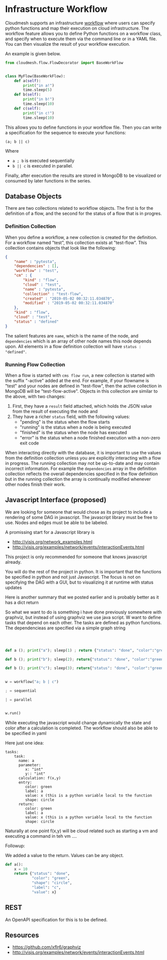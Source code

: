 # Infrastructure Workflow

Cloudmesh supports an infrastructure [workflow](https://github.com/cloudmesh/cloudmesh-flow) where users can specify python
functions and map their execution on cloud infrastructure. The workflow 
feature allows you to define Python functions on a workflow class, and
specify when to execute them via the command line or in a YAML file. You
can then visualize the result of your workflow execution.

An example is given below.

```python
from cloudmesh.flow.FlowDecorator import BaseWorkFlow


class MyFlow(BaseWorkFlow):
    def a(self):
        print("in a!")
        time.sleep(5)
    def b(self):
        print("in b!")
        time.sleep(10)
    def c(self):
        print("in c!")
        time.sleep(10)

```

This allows you to define functions in your workflow file. Then you can 
write a specification for the sequence to execute your functions:

```
(a; b || c)
```

Where 

* `a ; b` is executed sequentially
* `b || c` is executed in parallel.

Finally, after execution the results are stored in MongoDB to be visualized or consumed
by later functions in the series.

## Database Objects

There are two collections related to workflow objects. The first is for the definition of a flow, and the second for the status of a flow that is in progres.

### Definition Collection
When you define a workflow, a new collection is created for the definition. For a workflow named "test", this collection exists at "test-flow". This collection contains objects that look like the following:

```json
{
    "name" : "pytesta",
    "dependencies" : [],
    "workflow" : "test",
    "cm" : {
        "kind" : "flow",
        "cloud" : "test",
        "name" : "pytesta",
        "collection" : "test-flow",
        "created" : "2019-05-02 00:32:11.034870",
        "modified" : "2019-05-02 00:32:11.034870"
    },
    "kind" : "flow",
    "cloud" : "test",
    "status" : "defined"
}
```
The salient features are `name`, which is the name of the node, and `dependencies` which is an array of other node names this node depends upon. All elements in a flow definition collection will have `status : "defined"`.

### Running Flow Collection
When a flow is started with `cms flow run`, a new collection is started with the suffix "-active" added at the end. For example, if your flowname is "test" and your nodes are defined in "test-flow", then the active collection in MongoDB will be "test-flow-active". Objects in this collection are similar to the above, with two changes:

 1. First, they have a `result` field attached, which holds the JSON value from the result of executing the node and
 2. They have a richer `status` field, with the following values:
    - "pending" is the status when the flow starts
    - "running" is the status when a node is being executed
    - "finished" is the status when the node has executed
    - "error" is the status when a node finished execution with a non-zero exit code
    
When interacting directly with the database, it is important to use the values from the definition collection unless you are explicitly interacting with a flow in progress. The running collection may not be up-to-date and may contain incorrect information. For example the `dependencies` array in the definition collection reflects the overall dependencies specified in the flow definition but in the running collection the array is continually modified whenever other nodes finish their work.

## Javascript Interface (proposed)

We are looking for someone that would chose as its project to include a
rendering of some DAG in javascript. The javascript library must be free to use.
Nodes and edges must be able to be labeled.

A promissing start for a Javascript library is 
 
* <http://visjs.org/network_examples.html>
* <http://visjs.org/examples/network/events/interactionEvents.html>


This project is only recommended for someone that knows javascript already.

You will do the rest of the project in python. It is important that the
functions be specified in python and not just Javascript. The focus is not on
specifying the DAG with a GUI, but to visualizing it at runtime with status
updates

Here is another summary that we posted earlier and is probably better as it has
a dict return

So what we want to do is something i have done previously somewhere with
graphviz, but instead of using graphviz we use java script. W want to define
tasks that depend on each other. The tasks are defined as python functions. The
dependencieas are specified via a simple graph string

 
```python

 

def a (); print("a"); sleep(1) ; return {"status": "done", "color":"green", shape:"circle", label="a"}

def b (); print("b"); sleep(2); return{"status": "done", "color":"green", shape:"circle", label="b"}

def b (); print("c"); sleep(3); return{"status": "done", "color":"green", shape:"circle", label="c"}

 
w = workflow("a; b | c")

; = sequential

| = parallel


w.run()
```

 

While executing the javascript would change dynamically the state and color
after a calculation is completed. The workflow should also be able to be
specified in yaml

Here just one idea:

 
```
tasks:
    task:
      name: a
      parameter:
         x: "int"
         y:: "int"
      calculation: f(x,y) 
      entry:
         color: green
         label: a
         value: x (this is a python variable local to the function
         shape: circle
      return:
         color: green
         label: a
         value: x (this is a python variable local to the function
         shape: circle
```
 
Naturally at one point f(x,y) will be cloud related such as starting a vm and
executing a command in teh vm ....

Followup:

We added a value to the return. Values can be any object.

```python
def a():
    x = 10
    return {"status": "done", 
            "color": "green", 
            "shape": "circle", 
            "label": "c", 
            "value": x}
```

## REST 

An OpenAPI specification for this is to be defined.


## Resources

* <https://github.com/xflr6/graphviz>
* <http://visjs.org/examples/network/events/interactionEvents.html>
